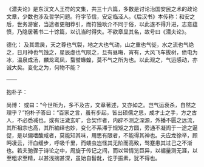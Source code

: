 《潜夫论》是东汉文人王符的文集，共三十六篇，多数是讨论治国安民之术的政论文章，少数也涉及哲学问题。符字节信，安定临泾人。《后汉书》本传称：和安之后，世务游宦，当途者更相荐引，而符独耿介不同于俗，以此遂不得升进，志意蕴愤，乃隐居著书二十馀篇，以讥当时得失。不欲章显其名，故号曰《潜夫论》。

德化：
及其乖戾，天之尊也气裂，地之大也气动，山之重也气徙，水之流也气绝之，日月神也气蚀之，星辰虚也气陨之，旦有昼晦，宵有，大风飞车拔树，偾电为冰，温泉成汤，麟龙鸾凤，蝥蠈蝝蝗，莫不气之所为也。以此观之，气运感动，亦诚大矣。变化之为，何物不能？

——

抱朴子：

尚博：
或曰：“今世所为，多不及古，文章著述，又亦如之。岂气运衰杀，自然之理乎？”抱朴子答曰：“百家之言，虽有步起，皆出硕儒之思，成才士之手，方之古人，不必悉减也。或有汪濊玄旷，合契作者，内辟不测之深源，外播不匮之远流，其所祖宗也高，其所紬绎也妙，变化不系滞于规矩之方圆，旁通不凝阂于一途之逼促，是以偏嗜酸咸者，莫能知其味，用思有限者，不能得其神也。夫应龙徐举，顾眄凌云，汗血缓步，呼吸千里，而蝼虫岂怪其无阶而高致，驽蹇患其过己之不渐也。若夫驰骤于诗论之中，周旋于传记之间，而以常情览巨异，以褊量测无涯，以至粗求至精，以甚浅揣甚深，虽始自髫龀，讫于振素，犹不得也。